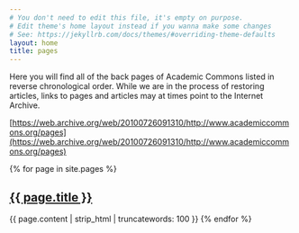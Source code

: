 ```yaml
---
# You don't need to edit this file, it's empty on purpose.
# Edit theme's home layout instead if you wanna make some changes
# See: https://jekyllrb.com/docs/themes/#overriding-theme-defaults
layout: home
title: pages
---
```


Here you will find all of the back pages of Academic Commons listed in reverse chronological order. While we are in the process of restoring articles, links to pages and articles may at times point to the Internet Archive.

[https://web.archive.org/web/20100726091310/http://www.academiccommons.org/pages](https://web.archive.org/web/20100726091310/http://www.academiccommons.org/pages)

{% for page in site.pages %}
  <h2><a href="{{ page.url }}">{{ page.title }}</a></h2>
  {{ page.content | strip_html | truncatewords: 100 }}
{% endfor %}
